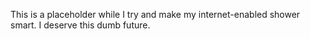 This is a placeholder while I try and make my internet-enabled shower smart. I deserve this dumb future.